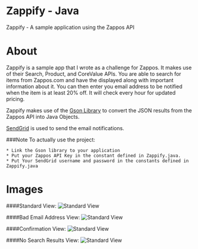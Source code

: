 Zappify - Java
============

Zappify - A sample application using the Zappos API


About
============

Zappify is a sample app that I wrote as a challenge for Zappos.  It makes use of their Search, Product, and CoreValue APIs.  You are able to search for items from Zappos.com and have the displayed along with important information about it.  You can then enter you email address to be notified when the item is at least 20% off.  It will check every hour for updated pricing.

Zappify makes use of the [Gson Library](http://code.google.com/p/google-gson/) to convert the JSON results from the Zappos API into Java Objects.

[SendGrid](http://www.sendgrid.com) is used to send the email notifications.

###Note
To actually use the project:
 
	* Link the Gson library to your application
 	* Put your Zappos API Key in the constant defined in Zappify.java.
	* Put Your SendGrid username and password in the constants defined in Zappify.java


Images
============


####Standard View:
![Standard View](https://raw.github.com/ianb821/Zappify-Java/master/Zappify%20Images/ZapposItem.jpg)

####Bad Email Address View:
![Standard View](https://raw.github.com/ianb821/Zappify-Java/master/Zappify%20Images/BadEmail.jpg)

####Confirmation View:
![Standard View](https://raw.github.com/ianb821/Zappify-Java/master/Zappify%20Images/Confirmation.jpg)

####No Search Results View:
![Standard View](https://raw.github.com/ianb821/Zappify-Java/master/Zappify%20Images/NoSearchResults.jpg)

